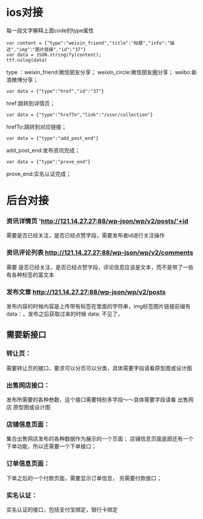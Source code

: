 # ios对接
每一段文字解释上面code的type属性
```
var content = {"type":"weixin_friend","title":"标题","info":"描述","img":"图片链接","id":"37"}
var data = JSON.stringify(content);
ttf.nslog(data)
```
type ：weixin_friend:微信朋友分享；  weixin_circle:微信朋友圈分享；  weibo:新浪微博分享；


```
var data = {"type":"href","id":"37"}
```
href:跳转到详情页； 


```
var data = {"type":"hrefTo","link":"/user/collection"}
```
hrefTo:跳转到对应链接；
 

```
var data = {"type":"add_post_end"}
```
add_post_end:发布资讯完成；

```
var data = {"type":"prove_end"}
```
prove_end:实名认证完成；
 


# 后台对接 

### 资讯详情页 'http://121.14.27.27:88/wp-json/wp/v2/posts/'+id
需要是否已经关注，是否已经点赞字段，需要发布者id进行关注操作

### 资讯评论列表 http://121.14.27.27:88/wp-json/wp/v2/comments
需要 是否已经关注，是否已经点赞字段，评论信息应该是文本，而不是带了一些有各种标签的富文本

### 发布文章  http://121.14.27.27:88/wp-json/wp/v2/posts
发布内容的时候内容是上传带有标签在里面的字符串，img标签图片链接前缀有data：，发布之后获取过来的时候 data: 不见了，


## 需要新接口
### 转让页：
需要转让页的接口，要求可以分页可以分类，具体需要字段请看原型图或设计图

### 出售网店接口：
发布所需要的各种叁数，这个接口需要特别多字段～～具体需要字段请看 出售网店 原型图或设计图

### 店铺信息页面：
集合出售网店发布的各种数据作为展示的一个页面；
店铺信息页面底部还有一个下单功能，所以还需要一个下单接口；

### 订单信息页面：
下单之后的一个付款页面，需要显示订单信息， 另需要付款接口；

### 实名认证：
实名认证的接口，包括支付宝绑定，银行卡绑定


	 
